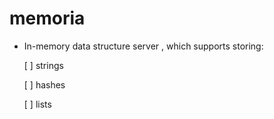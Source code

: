 # memoria
- In-memory data structure server , which supports storing:
  
  [ ] strings
  
  [ ] hashes
  
  [ ] lists

